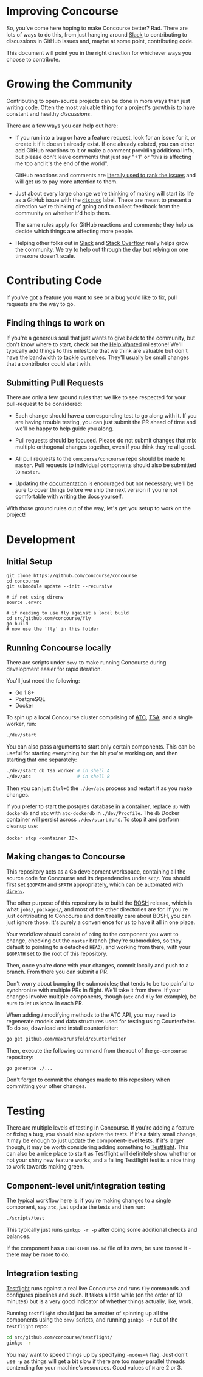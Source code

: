 # Improving Concourse

So, you've come here hoping to make Concourse better? Rad. There are lots of
ways to do this, from just hanging around [Slack](https://slack.concourse.ci)
to contributing to discussions in GitHub issues and, maybe at some point,
contributing code.

This document will point you in the right direction for whichever ways you
choose to contribute.


# Growing the Community

Contributing to open-source projects can be done in more ways than just
writing code. Often the most valuable thing for a project's growth is to have
constant and healthy *discussions*.

There are a few ways you can help out here:

* If you run into a bug or have a feature request, look for an issue for it, or
  create it if it doesn't already exist. If one already existed, you can either
  add GitHub reactions to it or make a comment providing additional info, but
  please don't leave comments that just say "+1" or "this is affecting me too
  and it's the end of the world".

  GitHub reactions and comments are [literally used to rank the
  issues](https://github.com/vito/customs/blob/master/src/GitHub.elm#L111-L126)
  and will get us to pay more attention to them.

* Just about every large change we're thinking of making will start its life as
  a GitHub issue with the
  [`discuss`](https://github.com/issues?q=is%3Aopen+is%3Aissue+user%3Aconcourse+label%3A%22discuss%22)
  label. These are meant to present a direction we're thinking of going and to
  collect feedback from the community on whether it'd help them.

  The same rules apply for GitHub reactions and comments; they help us decide
  which things are affecting more people.

* Helping other folks out in [Slack](https://slack.concourse.ci) and [Stack
  Overflow](http://stackoverflow.com/questions/tagged/concourse) really helps
  grow the community. We try to help out through the day but relying on one
  timezone doesn't scale.



# Contributing Code

If you've got a feature you want to see or a bug you'd like to fix, pull
requests are the way to go.

## Finding things to work on

If you're a generous soul that just wants to give back to the community, but
don't know where to start, check out the [Help Wanted](https://github.com/concourse/concourse/milestone/6)
milestone! We'll typically add things to this milestone that we think are
valuable but don't have the bandwidth to tackle ourselves. They'll usually
be small changes that a contributor could start with.

## Submitting Pull Requests

There are only a few ground rules that we like to see respected for
your pull-request to be considered:

- Each change should have a corresponding test to go along with it. If you are
  having trouble testing, you can just submit the PR ahead of time and we'll be
  happy to help guide you along.

- Pull requests should be focused. Please do not submit changes that mix
  multiple orthogonal changes together, even if you think they're all good.

- All pull requests to the `concourse/concourse` repo should be made to
  `master`. Pull requests to individual components should also be submitted to
  `master`.

- Updating the
  [documentation](https://github.com/concourse/concourse/tree/master/docs) is
  encouraged but not necessary; we'll be sure to cover things before we ship
  the next version if you're not comfortable with writing the docs yourself.

With those ground rules out of the way, let's get you setup to work on
the project!



# Development

## Initial Setup

```
git clone https://github.com/concourse/concourse
cd concourse
git submodule update --init --recursive

# if not using direnv
source .envrc

# if needing to use fly against a local build
cd src/github.com/concourse/fly
go build
# now use the 'fly' in this folder
```

## Running Concourse locally

There are scripts under `dev/` to make running Concourse during development
easier for rapid iteration.

You'll just need the following:

* Go 1.8+
* PostgreSQL
* Docker

To spin up a local Concourse cluster comprising of
[ATC](https://github.com/concourse/atc),
[TSA](https://github.com/concourse/tsa), and a single worker, run:

```sh
./dev/start
```

You can also pass arguments to start only certain components. This can be
useful for starting everything but the bit you're working on, and then starting
that one separately:

```sh
./dev/start db tsa worker # in shell A
./dev/atc                 # in shell B
```

Then you can just `Ctrl+C` the `./dev/atc` process and restart it as you make
changes.

If you prefer to start the postgres database in a container, replace `db` with
`dockerdb` and `atc` with `atc-dockerdb` in `./dev/Procfile`. The `db` Docker
container will persist across `./dev/start` runs. To stop it and perform
cleanup use:

  `docker stop <container ID>`.


## Making changes to Concourse

This repository acts as a Go development workspace, containing all the source
code for Concourse and its dependencies under `src/`. You should first set
`$GOPATH` and `$PATH` appropriately, which can be automated with
[`direnv`](https://direnv.net/).

The other purpose of this repository is to build the [BOSH](https://bosh.io)
release, which is what `jobs/`, `packages/`, and most of the other directories
are for. If you're just contributing to Concourse and don't really care about
BOSH, you can just ignore those. It's purely a convenience for us to have it
all in one place.

Your workflow should consist of `cd`ing to the component you want to change,
checking out the `master` branch (they're submodules, so they default to
pointing to a detached `HEAD`), and working from there, with your `$GOPATH` set
to the root of this repository.

Then, once you're done with your changes, commit locally and push to a branch.
From there you can submit a PR.

Don't worry about bumping the submodules; that tends to be too painful
to synchronize with multiple PRs in flight. We'll take it from there. If your
changes involve multiple components, though (`atc` and `fly` for example), be
sure to let us know in each PR.

When adding / modifying methods to the ATC API, you may need to regenerate
models and data structures used for testing using Counterfeiter. To do so,
download and install counterfeiter:

```bash
go get github.com/maxbrunsfeld/counterfeiter
```

Then, execute the following command from the root of the `go-concourse` repository:

```bash
go generate ./...
```

Don't forget to commit the changes made to this repository when committing your other changes.

# Testing

There are multiple levels of testing in Concourse. If you're adding a feature
or fixing a bug, you should also update the tests. If it's a fairly small
change, it may be enough to just update the component-level tests. If it's
larger though, it may be worth considering adding something to
[Testflight](https://github.com/concourse/testflight). This can also be a nice
place to start as Testflight will definitely show whether or not your shiny new
feature works, and a failing Testflight test is a nice thing to work towards
making green.


## Component-level unit/integration testing

The typical workflow here is: if you're making changes to a single component,
say `atc`, just update the tests and then run:

```sh
./scripts/test
```

This typically just runs `ginkgo -r -p` after doing some additional checks and
balances.

If the component has a `CONTRIBUTING.md` file of its own, be sure to read it -
there may be more to do.


## Integration testing

[Testflight](https://github.com/concourse/testflight) runs against a real live
Concourse and runs `fly` commands and configures pipelines and such. It takes a
little while (on the order of 10 minutes) but is a very good indicator of
whether things actually, like, work.

Running `testflight` should just be a matter of spinning up all the components
using the `dev/` scripts, and running `ginkgo -r` out of the `testflight` repo:

```sh
cd src/github.com/concourse/testflight/
ginkgo -r
```

You may want to speed things up by specifying `-nodes=N` flag. Just don't use
`-p` as things will get a bit slow if there are too many parallel threads
contending for your machine's resources. Good values of `N` are 2 or 3.
